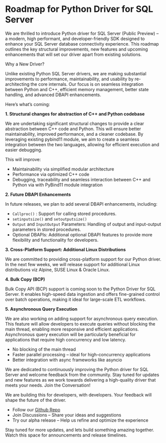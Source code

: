 # Roadmap for Python Driver for SQL Server

We are thrilled to introduce Python driver for SQL Server (Public Preview) – a modern, high performant, and developer-friendly SDK designed to enhance your SQL Server database connectivity experience. This roadmap outlines the key structural improvements, new features and upcoming enhancements that will set our driver apart from existing solutions.

Why a New Driver?

Unlike existing Python SQL Server drivers, we are making substantial improvements to performance, maintainability, and usability by re-architecting the core internals. Our focus is on seamless integration between Python and C++, efficient memory management, better state handling, and advanced DBAPI enhancements.

Here’s what’s coming:

**1. Structural changes for abstraction of C++ and Python codebase**

We are undertaking significant structural changes to provide a clear abstraction between C++ code and Python. This will ensure better maintainability, improved performance, and a cleaner codebase. By leveraging existing pybind11 module, we aim to create a seamless integration between the two languages, allowing for efficient execution and easier debugging.

This will improve:
- Maintainability via simplified modular architecture
- Performance via optimized C++ code
- Debugging, traceability and seamless interaction between C++ and Python via with PyBind11 module integration

**2. Future DBAPI Enhancements**

In future releases, we plan to add several DBAPI enhancements, including:
- `Callproc()` : Support for calling stored procedures.   
- `setinputsize()` and `setoutputsize()`
- `Output` and `InputOutput` Parameters: Handling of output and input-output parameters in stored procedures.
- Optional DBAPIs: Additional optional DBAPI features to provide more flexibility and functionality for developers.

**3. Cross-Platform Support: Additional Linux Distributions** 

We are committed to providing cross-platform support for our Python driver. In the next few weeks, we will release support for additional Linux distributions viz Alpine, SUSE Linux & Oracle Linux.

**4. Bulk Copy (BCP)**

Bulk Copy API (BCP) support is coming soon to the Python Driver for SQL Server. It enables high-speed data ingestion and offers fine-grained control over batch operations, making it ideal for large-scale ETL workflows.

**5. Asynchronous Query Execution**

We are also working on adding support for asynchronous query execution. This feature will allow developers to execute queries without blocking the main thread, enabling more responsive and efficient applications. Asynchronous query execution will be particularly beneficial for applications that require high concurrency and low latency.
- No blocking of the main thread
- Faster parallel processing – ideal for high-concurrency applications
- Better integration with async frameworks like asyncio

We are dedicated to continuously improving the Python driver for SQL Server and welcome feedback from the community. Stay tuned for updates and new features as we work towards delivering a high-quality driver that meets your needs.
Join the Conversation!

We are building this for developers, with developers. Your feedback will shape the future of the driver.
- Follow our [Github Repo](https://github.com/microsoft/mssql-python)
- Join Discussions – Share your ideas and suggestions
- Try our alpha release – Help us refine and optimize the experience

Stay tuned for more updates, and lets build something amazing together. Watch this space for announcements and release timelines.
